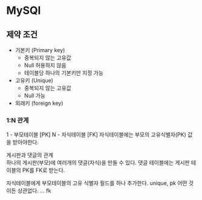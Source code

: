 # MySQl

## 제약 조건

-   기본키 (Primary key)
    -   중복되지 않는 고유값
    -   Null 허용하지 않음
    -   테이블당 하나의 기본키만 지정 가능
-   고유키 (Unique)
    -   중복되지 않는 고유값
    -   Null 가능
-   외래키 (foreign key)

### 1:N 관계

1 - 부모테이블 [PK]
N - 자식테이블 [FK]
자식테이블에는 부모의 고유식별자(PK) 값을 받아야한다.

게시판과 댓글의 관계  
하나의 게시판(부모)에 여러개의 댓글(자식)을 만들 수 있다.
댓글 테이블에는 게시판 테이블의 PK를 FK로 받는다.

자식테이블에게 부모테이블의 고유 식별자 필드를 하나 추가한다.
unique, pk 어떤 것이든 상관없다. ... fk
